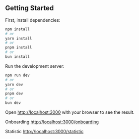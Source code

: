 ## Getting Started

First, install dependencies:

```bash
npm install
# or
yarn install
# or
pnpm install
# or
bun install
```

Run the development server:

```bash
npm run dev
# or
yarn dev
# or
pnpm dev
# or
bun dev
```

Open [http://localhost:3000](http://localhost:3000) with your browser to see the result.

Onboarding [http://localhost:3000/onboarding](http://localhost:3000)

Statistic [http://localhost:3000/statistic](http://localhost:3000)
